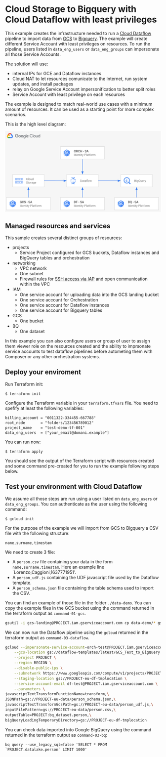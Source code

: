 # Cloud Storage to Bigquery with Cloud Dataflow with least privileges

This example creates the infrastructure needed to run a [Cloud Dataflow](https://cloud.google.com/dataflow) pipeline to import data from [GCS](https://cloud.google.com/storage) to [Bigquery](https://cloud.google.com/bigquery). The example will create different Service Account with least privileges on resources. To run the pipeline, users listed in `data_eng_users` or `data_eng_groups` can impersonate all those Service Accounts.

The solution will use:
 - internal IPs for GCE and Dataflow instances
 - Cloud NAT to let resources comunicate to the Internet, run system updates, and install packages
 - relay on Google Service Account impersonification to better split roles
 - Service Account with least privilege on each resources
 
The example is designed to match real-world use cases with a minimum amount of resources. It can be used as a starting point for more complex scenarios.

This is the high level diagram:

![GCS to Biquery High-level diagram](diagram.png "GCS to Biquery High-level diagram")

## Managed resources and services

This sample creates several distinct groups of resources:

- projects
  - Service Project configured for GCS buckets, Dataflow instances and BigQuery tables and orchestration
- networking
  - VPC network
  - One subnet
  - Firewall rules for [SSH access via IAP](https://cloud.google.com/iap/docs/using-tcp-forwarding) and open communication within the VPC
- IAM
  - One service account for uploading data into the GCS landing bucket
  - One service account for Orchestration
  - One service account for Dataflow instances
  - One service account for Bigquery tables
- GCS
  - One bucket
- BQ
  - One dataset

In this example you can also configure users or group of user to assign them viewer role on the resources created and the ability to imprsonate service accounts to test dataflow pipelines before autometing them with Composer or any other orchestration systems.

## Deploy your enviroment

Run Terraform init:

```
$ terraform init
```

Configure the Terraform variable in your `terraform.tfvars` file. You need to spefify at least the following variables:

```
billing_account = "0011322-334455-667788"
root_node       = "folders/123456789012"
project_name    = "test-demo-tf-001"
data_eng_users  = ["your_email@domani.example"]
```

You can run now:

```
$ terraform apply
```

You should see the output of the Terraform script with resources created and some command pre-created for you to run the example following steps below.

## Test your environment with Cloud Dataflow

We assume all those steps are run using a user listed on `data_eng_users` or `data_eng_groups`. You can authenticate as the user using the following command:

```
$ gcloud init
```

For the purpose of the example we will import from GCS to Bigquery a CSV file with the following structure:

```
name,surname,timestam
```

We need to create 3 file:
 - A `person.csv` file containing your data in the form `name,surname,timestam`. Here an example line `Lorenzo,Caggioni,1637771951'.
 - A `person_udf.js` containing the UDF javascript file used by the Dataflow template.
 - A `person_schema.json` file containing the table schema used to import the CSV.
 
You can find an example of those file in the folder `./data-demo`. You can copy the example files in the GCS bucket using the  command returned in the terraform output as `command-01-gcs`.

```bash
gsutil -i gcs-landing@PROJECT.iam.gserviceaccount.com cp data-demo/* gs://LANDING_BUCKET
```

We can now run the Dataflow pipeline using the `gcloud` returned in the terraform output as `command-03-dataflow`.

```bash
gcloud --impersonate-service-account=orch-test@PROJECT.iam.gserviceaccount.com dataflow jobs run test_batch_01 \
    --gcs-location gs://dataflow-templates/latest/GCS_Text_to_BigQuery \
    --project PROJECT \
    --region REGION \
    --disable-public-ips \
    --subnetwork https://www.googleapis.com/compute/v1/projects/PROJECT/regions/REGION/subnetworks/subnet \
    --staging-location gs://PROJECT-eu-df-tmplocation \
    --service-account-email df-test@PROJECT.iam.gserviceaccount.com \
    --parameters \
javascriptTextTransformFunctionName=transform,\
JSONPath=gs://PROJECT-eu-data/person_schema.json,\
javascriptTextTransformGcsPath=gs://PROJECT-eu-data/person_udf.js,\
inputFilePattern=gs://PROJECT-eu-data/person.csv,\
outputTable=PROJECT:bq_dataset.person,\
bigQueryLoadingTemporaryDirectory=gs://PROJECT-eu-df-tmplocation 
```

You can check data imported into Google BigQuery using the  command returned in the terraform output as `command-03-bq`:

```
bq query --use_legacy_sql=false 'SELECT * FROM `PROJECT.datalake.person` LIMIT 1000'
```
